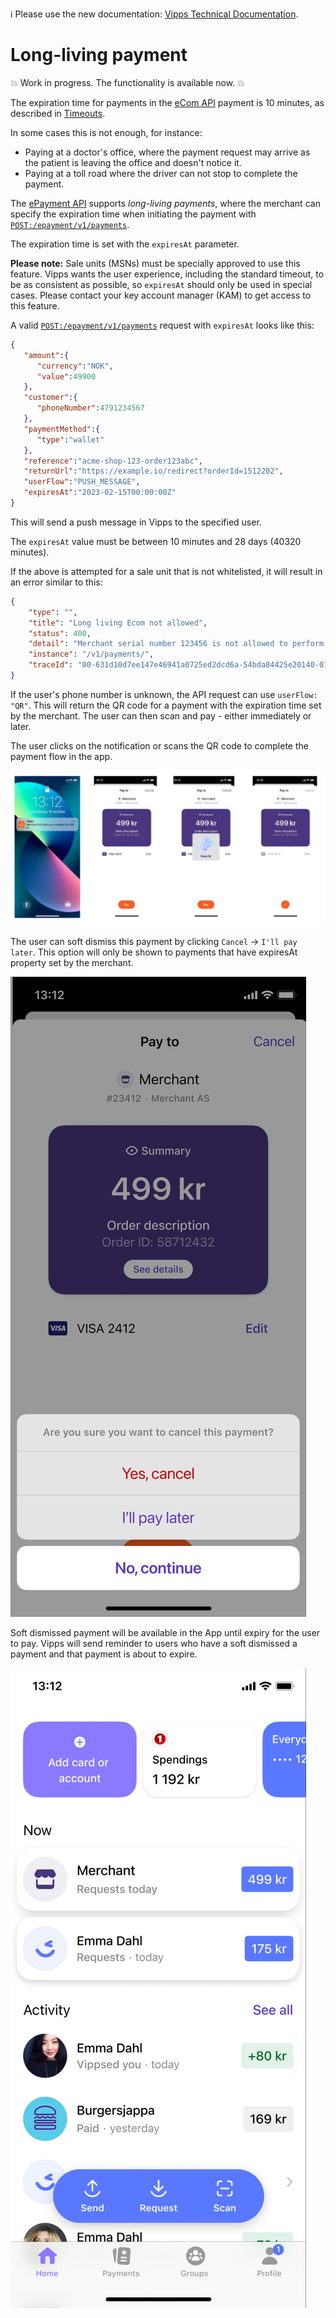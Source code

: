 <!-- START_METADATA
---
title: Long-living payment
sidebar_position: 48
---
END_METADATA -->

<!-- START_COMMENT -->

ℹ️ Please use the new documentation:
[Vipps Technical Documentation](https://vippsas.github.io/vipps-developer-docs/).

<!-- END_COMMENT -->

# Long-living payment

💥 Work in progress. The functionality is available now. 💥

The expiration time for payments in the
[eCom API](https://vippsas.github.io/vipps-developer-docs/docs/APIs/ecom-api)
payment is 10 minutes, as described in
[Timeouts](https://vippsas.github.io/vipps-developer-docs/docs/vipps-developers/common-topics/timeouts).

In some cases this is not enough, for instance:
* Paying at a doctor's office, where the payment request may arrive as the patient
  is leaving the office and doesn't notice it.
* Paying at a toll road where the driver can not stop to complete the payment.

The
[ePayment API](https://vippsas.github.io/vipps-developer-docs/docs/APIs/epayment-api)
supports _long-living payments_, where the merchant can specify the expiration
time when initiating the payment with
[`POST:/epayment/v1/payments`](https://vippsas.github.io/vipps-developer-docs/api/epayment#tag/CreatePayments).

The expiration time is set with the `expiresAt` parameter.

**Please note:** Sale units (MSNs) must be specially approved to use this feature.
Vipps wants the user experience, including the standard timeout, to be as
consistent as possible, so `expiresAt` should only be used in special cases.
Please contact your key account manager (KAM) to get access to this feature.

A valid
[`POST:/epayment/v1/payments`](https://vippsas.github.io/vipps-developer-docs/api/epayment#tag/CreatePayments)
request with `expiresAt` looks like this:

```json
{
   "amount":{
      "currency":"NOK",
      "value":49900
   },
   "customer":{
      "phoneNumber":4791234567
   },
   "paymentMethod":{
      "type":"wallet"
   },
   "reference":"acme-shop-123-order123abc",
   "returnUrl":"https://example.io/redirect?orderId=1512202",
   "userFlow":"PUSH_MESSAGE",
   "expiresAt":"2023-02-15T00:00:00Z"
}
```

This will send a push message in Vipps to the specified user.

The `expiresAt` value must be between 10 minutes and 28 days (40320 minutes).

If the above is attempted for a sale unit that is not whitelisted, it will result in
an error similar to this:

```json
{
    "type": "",
    "title": "Long living Ecom not allowed",
    "status": 400,
    "detail": "Merchant serial number 123456 is not allowed to perform long living Ecom transactions",
    "instance": "/v1/payments/",
    "traceId": "00-631d10d7ee147e46941a0725ed2dcd6a-54bda84425e20140-01"
}
```

If the user's phone number is unknown, the API request can use `userFlow: "QR"`.
This will return the QR code for a payment with the expiration time set by the
merchant. The user can then scan and pay - either immediately or later.

The user clicks on the notification or scans the QR code to complete the payment flow in the app.

![Payment flow in the app](images/Long-expiry-time-payment-request.png)

The user can soft dismiss this payment by clicking `Cancel` -> `I'll pay later`.
This option will only be shown to payments that have expiresAt property set by
the merchant.

![Soft dismiss a payment](images/Soft-dismiss.png)

Soft dismissed payment will be available in the App until expiry for the user to
pay. Vipps will send reminder to users who have a soft dismissed a payment and
that payment is about to expire.

![Soft dismiss a payment](images/Soft-dismissed-payment-in-home-screen.png)
